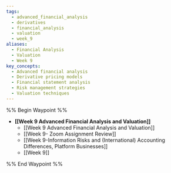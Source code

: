 ```yaml
---
tags:
  - advanced_financial_analysis
  - derivatives
  - financial_analysis
  - valuation
  - week_9
aliases:
  - Financial Analysis
  - Valuation
  - Week 9
key_concepts:
  - Advanced financial analysis
  - Derivative pricing models
  - Financial statement analysis
  - Risk management strategies
  - Valuation techniques
---
```

%% Begin Waypoint %%
- **[[Week 9 Advanced Financial Analysis and Valuation]]**
	- [[Week 9 Advanced Financial Analysis and Valuation]]
	- [[Week 9- Zoom Assignment Review]]
	- [[Week 9-Information Risks and (International) Accounting Differences, Platform Businesses]]
	- [[Week 9]]

%% End Waypoint %%